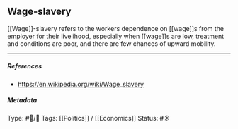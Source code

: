 ## Wage-slavery  # 

[[Wage]]-slavery refers to the workers dependence on [[wage]]s from the employer for their livelihood, especially when [[wage]]s are low, treatment and conditions are poor, and there are few chances of upward mobility.

___

##### References

- https://en.wikipedia.org/wiki/Wage_slavery

##### Metadata

Type: #🔵/🔵 
Tags: [[Politics]] / [[Economics]]
Status: #☀️ 